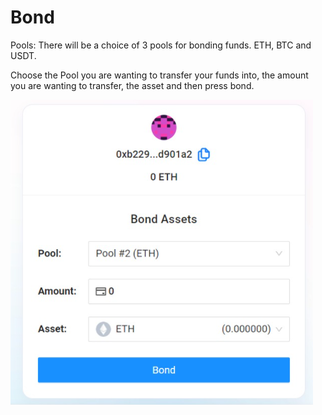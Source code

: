 # Bond

Pools: There will be a choice of 3 pools for bonding funds. ETH, BTC and USDT.

Choose the Pool you are wanting to transfer your funds into, the amount you are wanting to transfer, the asset and then press bond.

![](<../../.gitbook/assets/image (6).png>)



